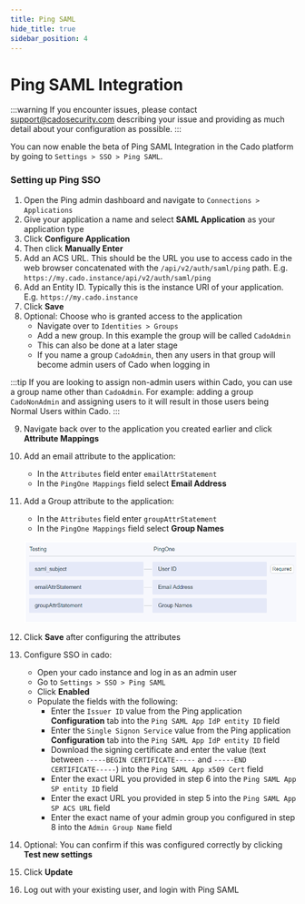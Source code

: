 ```yaml
---
title: Ping SAML
hide_title: true
sidebar_position: 4
---
```


# Ping SAML Integration

:::warning
If you encounter issues, please contact support@cadosecurity.com describing your issue and providing as much detail about your configuration as possible.
:::

You can now enable the beta of Ping SAML Integration in the Cado platform by going to `Settings > SSO > Ping SAML`.

### Setting up Ping SSO
1. Open the Ping admin dashboard and navigate to `Connections > Applications`
2. Give your application a name and select **SAML Application** as your application type
3. Click **Configure Application**
4. Then click **Manually Enter**
5. Add an ACS URL. This should be the URL you use to access cado in the web browser concatenated with the `/api/v2/auth/saml/ping` path. E.g. `https://my.cado.instance/api/v2/auth/saml/ping`
6. Add an Entity ID. Typically this is the instance URI of your application. E.g. `https://my.cado.instance`
7. Click **Save**
8. Optional: Choose who is granted access to the application
	- Navigate over to `Identities > Groups`
	- Add a new group. In this example the group will be called `CadoAdmin`
	- This can also be done at a later stage
	- If you name a group `CadoAdmin`, then any users in that group will become admin users of Cado when logging in

:::tip
If you are looking to assign non-admin users within Cado, you can use a group name other than `CadoAdmin`.  For example: adding a group `CadoNonAdmin` and assigning users to it will result in those users being Normal Users within Cado.
:::

9. Navigate back over to the application you created earlier and click **Attribute Mappings**
10. Add an email attribute to the application:
	- In the `Attributes` field enter `emailAttrStatement`
    - In the `PingOne Mappings` field select **Email Address**

11. Add a Group attribute to the application:
	- In the `Attributes` field enter `groupAttrStatement`
    - In the `PingOne Mappings` field select **Group Names**

	![Ping Attribute Statement](/img/ping-attribute-statement.png)

12. Click **Save** after configuring the attributes
13. Configure SSO in cado:
	- Open your cado instance and log in as an admin user
	- Go to `Settings > SSO > Ping SAML`
	- Click **Enabled**
    - Populate the fields with the following:
        - Enter the `Issuer ID` value from the Ping application **Configuration** tab into the `Ping SAML App IdP entity ID` field
        - Enter the `Single Signon Service` value from the Ping application **Configuration** tab into the `Ping SAML App IdP entity ID` field
        - Download the signing certificate and enter the value (text between `-----BEGIN CERTIFICATE-----` and `-----END CERTIFICATE-----`) into the `Ping SAML App x509 Cert` field
        - Enter the exact URL you provided in step 6 into the `Ping SAML App SP entity ID` field
        - Enter the exact URL you provided in step 5 into the `Ping SAML App SP ACS URL` field
        - Enter the exact name of your admin group you configured in step 8 into the `Admin Group Name` field
14. Optional: You can confirm if this was configured correctly by clicking **Test new settings**
15. Click **Update**
16. Log out with your existing user, and login with Ping SAML

